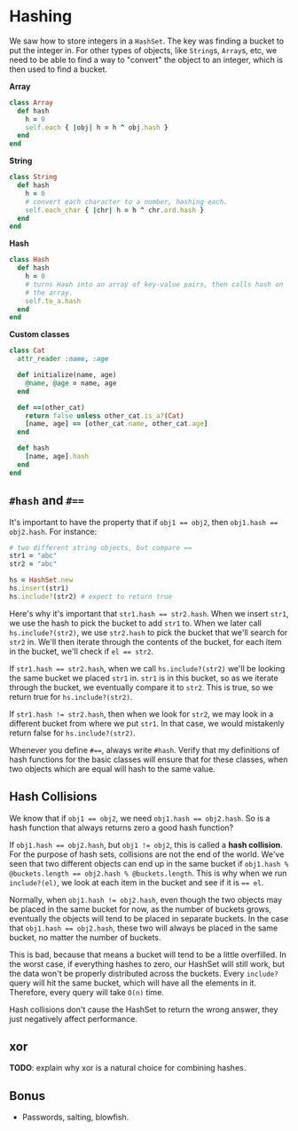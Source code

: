 # Hashing

We saw how to store integers in a `HashSet`. The key was finding a
bucket to put the integer in. For other types of objects, like
`String`s, `Array`s, etc, we need to be able to find a way to
"convert" the object to an integer, which is then used to find a
bucket.

**Array**

```ruby
class Array
  def hash
    h = 0
    self.each { |obj| h = h ^ obj.hash }
  end
end
```

**String**

```ruby
class String
  def hash
    h = 0
    # convert each character to a number, hashing each.
    self.each_char { |chr| h = h ^ chr.ord.hash }
  end
end
```

**Hash**

```ruby
class Hash
  def hash
    h = 0
    # turns Hash into an array of key-value pairs, then calls hash on
    # the array.
    self.to_a.hash
  end
end
```

**Custom classes**

```ruby
class Cat
  attr_reader :name, :age

  def initialize(name, age)
    @name, @age = name, age
  end

  def ==(other_cat)
    return false unless other_cat.is_a?(Cat)
    [name, age] == [other_cat.name, other_cat.age]
  end

  def hash
    [name, age].hash
  end
end
```

## `#hash` and `#==`

It's important to have the property that if `obj1 == obj2`, then
`obj1.hash == obj2.hash`. For instance:

```ruby
# two different string objects, but compare ==
str1 = "abc"
str2 = "abc"

hs = HashSet.new
hs.insert(str1)
hs.include?(str2) # expect to return true
```

Here's why it's important that `str1.hash == str2.hash`. When we
insert `str1`, we use the hash to pick the bucket to add `str1` to.
When we later call `hs.include?(str2)`, we use `str2.hash` to pick the
bucket that we'll search for `str2` in. We'll then iterate through the
contents of the bucket, for each item in the bucket, we'll check if
`el == str2`.

If `str1.hash == str2.hash`, when we call `hs.include?(str2)` we'll be
looking the same bucket we placed `str1` in. `str1` is in this bucket,
so as we iterate through the bucket, we eventually compare it to
`str2`. This is true, so we return true for `hs.include?(str2)`.

If `str1.hash != str2.hash`, then when we look for `str2`, we may look
in a different bucket from where we put `str1`. In that case, we would
mistakenly return false for `hs.include?(str2)`.

Whenever you define `#==`, always write `#hash`. Verify that my
definitions of hash functions for the basic classes will ensure that
for these classes, when two objects which are equal will hash to the
same value.

## Hash Collisions

We know that if `obj1 == obj2`, we need `obj1.hash == obj2.hash`. So
is a hash function that always returns zero a good hash function?

If `obj1.hash == obj2.hash`, but `obj1 != obj2`, this is
called a **hash collision**. For the purpose of hash sets, collisions
are not the end of the world. We've seen that two different objects
can end up in the same bucket if `obj1.hash % @buckets.length ==
obj2.hash % @buckets.length`. This is why when we run `include?(el)`,
we look at each item in the bucket and see if it is `== el`.

Normally, when `obj1.hash != obj2.hash`, even though the two objects
may be placed in the same bucket for now, as the number of buckets
grows, eventually the objects will tend to be placed in separate
buckets. In the case that `obj1.hash == obj2.hash`, these two will
always be placed in the same bucket, no matter the number of buckets.

This is bad, because that means a bucket will tend to be a little
overfilled. In the worst case, if everything hashes to zero, our
HashSet will still work, but the data won't be properly distributed
across the buckets. Every `include?` query will hit the same bucket,
which will have all the elements in it. Therefore, every query will
take `O(n)` time.

Hash collisions don't cause the HashSet to return the wrong answer,
they just negatively affect performance.

## xor

**TODO**: explain why xor is a natural choice for combining hashes.

## Bonus

* Passwords, salting, blowfish.
